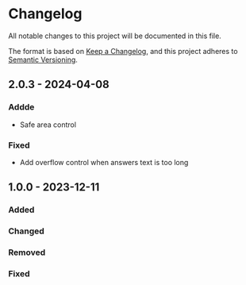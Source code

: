# Changelog
All notable changes to this project will be documented in this file.

The format is based on [Keep a Changelog](https://keepachangelog.com/en/1.0.0/),
and this project adheres to [Semantic Versioning](https://semver.org/spec/v2.0.0.html).

## 2.0.3 - 2024-04-08

### Addde
- Safe area control

### Fixed
- Add overflow control when answers text is too long

## 1.0.0 - 2023-12-11

### Added

### Changed

### Removed

### Fixed

